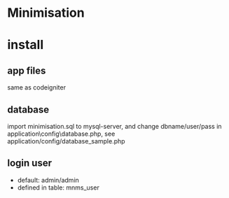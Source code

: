 # Minimisation

# install

## app files
same as codeigniter

## database
import minimisation.sql to mysql-server, and change dbname/user/pass in application\config\database.php, see application/config/database_sample.php

## login user
* default: admin/admin  
* defined in table: mnms_user
